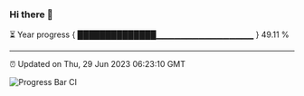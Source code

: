 ### Hi there 👋

⏳ Year progress { ██████████████▁▁▁▁▁▁▁▁▁▁▁▁▁▁▁▁ } 49.11 %

---

⏰ Updated on Thu, 29 Jun 2023 06:23:10 GMT

![Progress Bar CI](https://github.com/liununu/liununu/workflows/Progress%20Bar%20CI/badge.svg)
